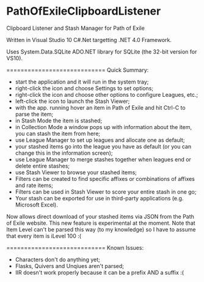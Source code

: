 PathOfExileClipboardListener
============================

Clipboard Listener and Stash Manager for Path of Exile

Written in Visual Studio 10 C#.Net targetting .NET 4.0 Framework.

Uses System.Data.SQLite ADO.NET library for SQLite (the 32-bit version for VS10).

============================
Quick Summary:

- start the application and it will run in the system tray;
- right-click the icon and choose Settings to set options;
- right-click the icon and choose other options to configure Leagues, etc.;
- left-click the icon to launch the Stash Viewer;
- with the app. running hover an item in Path of Exile and hit Ctrl-C to parse the item;
- in Stash Mode the item is stashed;
- in Collection Mode a window pops up with information about the item, you can stash the item from here;
- use League Manager to set up leagues and allocate one as default;
- your stashed items go into the league you have as default (or you can change this in the information screen);
- use League Manager to merge stashes together when leagues end or delete entire stashes;
- use Stash Viewer to browse your stashed items;
- Filters can be created to find specific affixes or combinations of affixes and rate items;
- Filters can be used in Stash Viewer to score your entire stash in one go;
- Your stash can be exported for use in third-party applications (e.g. Microsoft Excel).

Now allows direct download of your stashed items via JSON from the Path of Exile website.  This new feature is experimental at the moment.  Note that Item Level can't be parsed this way (to my knowledge) so I have to assume that every item is iLevel 100 :(


============================
Known Issues:

- Characters don't do anything yet;
- Flasks, Quivers and Unqiues aren't parsed;
- IIR doesn't work properly because it can be a prefix AND a suffix :(
